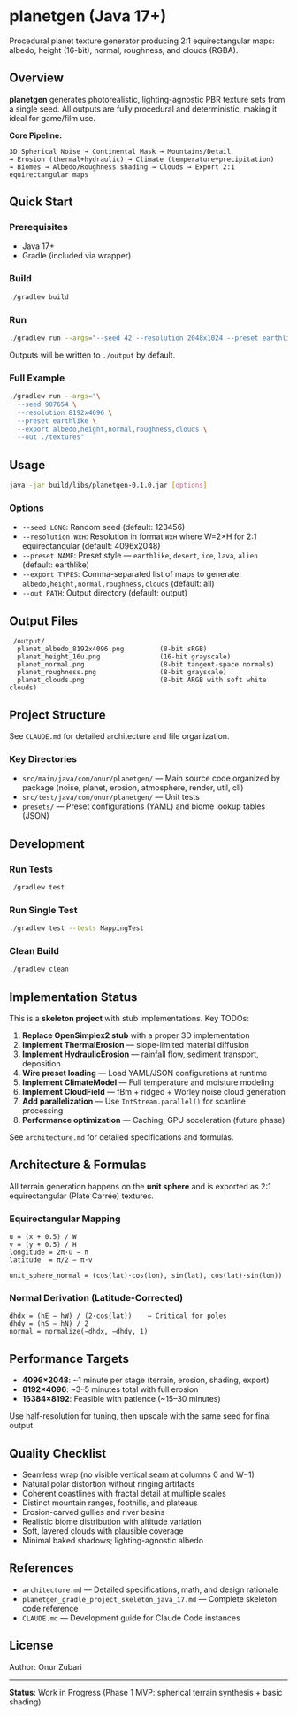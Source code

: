# planetgen (Java 17+)

Procedural planet texture generator producing 2:1 equirectangular maps: albedo, height (16-bit), normal, roughness, and clouds (RGBA).

## Overview

**planetgen** generates photorealistic, lighting-agnostic PBR texture sets from a single seed. All outputs are fully procedural and deterministic, making it ideal for game/film use.

**Core Pipeline:**
```
3D Spherical Noise → Continental Mask → Mountains/Detail
→ Erosion (thermal+hydraulic) → Climate (temperature+precipitation)
→ Biomes → Albedo/Roughness shading → Clouds → Export 2:1 equirectangular maps
```

## Quick Start

### Prerequisites
- Java 17+
- Gradle (included via wrapper)

### Build
```bash
./gradlew build
```

### Run
```bash
./gradlew run --args="--seed 42 --resolution 2048x1024 --preset earthlike --export albedo,height,normal,clouds"
```

Outputs will be written to `./output` by default.

### Full Example
```bash
./gradlew run --args="\
  --seed 987654 \
  --resolution 8192x4096 \
  --preset earthlike \
  --export albedo,height,normal,roughness,clouds \
  --out ./textures"
```

## Usage

```bash
java -jar build/libs/planetgen-0.1.0.jar [options]
```

### Options
- `--seed LONG`: Random seed (default: 123456)
- `--resolution WxH`: Resolution in format `WxH` where W=2×H for 2:1 equirectangular (default: 4096x2048)
- `--preset NAME`: Preset style — `earthlike`, `desert`, `ice`, `lava`, `alien` (default: earthlike)
- `--export TYPES`: Comma-separated list of maps to generate: `albedo,height,normal,roughness,clouds` (default: all)
- `--out PATH`: Output directory (default: output)

## Output Files

```
./output/
  planet_albedo_8192x4096.png         (8-bit sRGB)
  planet_height_16u.png               (16-bit grayscale)
  planet_normal.png                   (8-bit tangent-space normals)
  planet_roughness.png                (8-bit grayscale)
  planet_clouds.png                   (8-bit ARGB with soft white clouds)
```

## Project Structure

See `CLAUDE.md` for detailed architecture and file organization.

### Key Directories
- `src/main/java/com/onur/planetgen/` — Main source code organized by package (noise, planet, erosion, atmosphere, render, util, cli)
- `src/test/java/com/onur/planetgen/` — Unit tests
- `presets/` — Preset configurations (YAML) and biome lookup tables (JSON)

## Development

### Run Tests
```bash
./gradlew test
```

### Run Single Test
```bash
./gradlew test --tests MappingTest
```

### Clean Build
```bash
./gradlew clean
```

## Implementation Status

This is a **skeleton project** with stub implementations. Key TODOs:

1. **Replace OpenSimplex2 stub** with a proper 3D implementation
2. **Implement ThermalErosion** — slope-limited material diffusion
3. **Implement HydraulicErosion** — rainfall flow, sediment transport, deposition
4. **Wire preset loading** — Load YAML/JSON configurations at runtime
5. **Implement ClimateModel** — Full temperature and moisture modeling
6. **Implement CloudField** — fBm + ridged + Worley noise cloud generation
7. **Add parallelization** — Use `IntStream.parallel()` for scanline processing
8. **Performance optimization** — Caching, GPU acceleration (future phase)

See `architecture.md` for detailed specifications and formulas.

## Architecture & Formulas

All terrain generation happens on the **unit sphere** and is exported as 2:1 equirectangular (Plate Carrée) textures.

### Equirectangular Mapping
```
u = (x + 0.5) / W
v = (y + 0.5) / H
longitude = 2π·u − π
latitude  = π/2 − π·v

unit_sphere_normal = (cos(lat)·cos(lon), sin(lat), cos(lat)·sin(lon))
```

### Normal Derivation (Latitude-Corrected)
```
dhdx = (hE − hW) / (2·cos(lat))    ← Critical for poles
dhdy = (hS − hN) / 2
normal = normalize(−dhdx, −dhdy, 1)
```

## Performance Targets

- **4096×2048**: ~1 minute per stage (terrain, erosion, shading, export)
- **8192×4096**: ~3–5 minutes total with full erosion
- **16384×8192**: Feasible with patience (~15–30 minutes)

Use half-resolution for tuning, then upscale with the same seed for final output.

## Quality Checklist

- Seamless wrap (no visible vertical seam at columns 0 and W−1)
- Natural polar distortion without ringing artifacts
- Coherent coastlines with fractal detail at multiple scales
- Distinct mountain ranges, foothills, and plateaus
- Erosion-carved gullies and river basins
- Realistic biome distribution with altitude variation
- Soft, layered clouds with plausible coverage
- Minimal baked shadows; lighting-agnostic albedo

## References

- `architecture.md` — Detailed specifications, math, and design rationale
- `planetgen_gradle_project_skeleton_java_17.md` — Complete skeleton code reference
- `CLAUDE.md` — Development guide for Claude Code instances

## License

Author: Onur Zubari

---

**Status**: Work in Progress (Phase 1 MVP: spherical terrain synthesis + basic shading)

